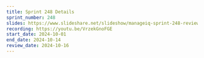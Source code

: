 ```yaml
---
title: Sprint 248 Details
sprint_number: 248
slides: https://www.slideshare.net/slideshow/manageiq-sprint-248-review-slide-deck/274786383
recording: https://youtu.be/VrzekGnoFGE
start_date: 2024-10-01
end_date: 2024-10-14
review_date: 2024-10-16
---
```

